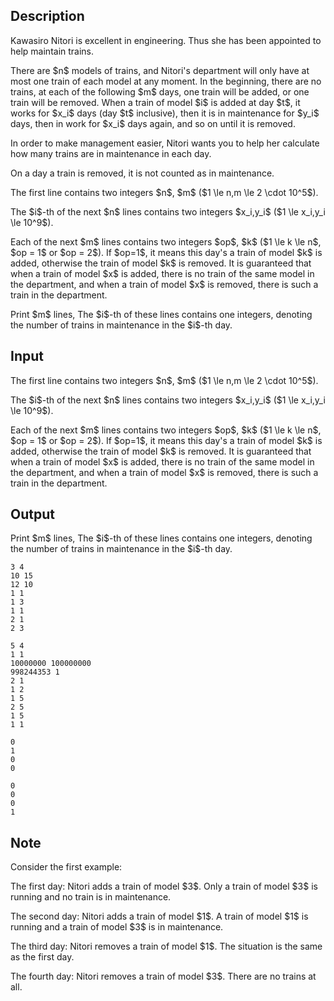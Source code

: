 ## Description

<div><p>Kawasiro Nitori is excellent in engineering. Thus she has been appointed to help maintain trains.</p><p>There are $n$ models of trains, and Nitori's department will only have at most one train of each model at any moment. In the beginning, there are no trains, at each of the following $m$ days, one train will be added, or one train will be removed. When a train of model $i$ is added at day $t$, it works for $x_i$ days (day $t$ inclusive), then it is in maintenance for $y_i$ days, then in work for $x_i$ days again, and so on until it is removed.</p><p>In order to make management easier, Nitori wants you to help her calculate how many trains are in maintenance in each day.</p><p><span class="tex-font-style-bf">On a day a train is removed, it is not counted as in maintenance.</span></p></div><div class="input-specification"><p>The first line contains two integers $n$, $m$ ($1 \le n,m \le 2 \cdot 10^5$).</p><p>The $i$-th of the next $n$ lines contains two integers $x_i,y_i$ ($1 \le x_i,y_i \le 10^9$).</p><p>Each of the next $m$ lines contains two integers $op$, $k$ ($1 \le k \le n$, $op = 1$ or $op = 2$). If $op=1$, it means this day's a train of model $k$ is added, otherwise the train of model $k$ is removed. It is guaranteed that when a train of model $x$ is added, there is no train of the same model in the department, and when a train of model $x$ is removed, there is such a train in the department.</p></div><div class="output-specification"><p>Print $m$ lines, The $i$-th of these lines contains one integers, denoting the number of trains in maintenance in the $i$-th day.</p></div>

## Input

<p>The first line contains two integers $n$, $m$ ($1 \le n,m \le 2 \cdot 10^5$).</p><p>The $i$-th of the next $n$ lines contains two integers $x_i,y_i$ ($1 \le x_i,y_i \le 10^9$).</p><p>Each of the next $m$ lines contains two integers $op$, $k$ ($1 \le k \le n$, $op = 1$ or $op = 2$). If $op=1$, it means this day's a train of model $k$ is added, otherwise the train of model $k$ is removed. It is guaranteed that when a train of model $x$ is added, there is no train of the same model in the department, and when a train of model $x$ is removed, there is such a train in the department.</p>

## Output

<p>Print $m$ lines, The $i$-th of these lines contains one integers, denoting the number of trains in maintenance in the $i$-th day.</p>





```input1
3 4
10 15
12 10
1 1
1 3
1 1
2 1
2 3
```




```input2
5 4
1 1
10000000 100000000
998244353 1
2 1
1 2
1 5
2 5
1 5
1 1
```




```output1
0
1
0
0
```




```output2
0
0
0
1
```



## Note

<p>Consider the first example:</p><p>The first day: Nitori adds a train of model $3$. Only a train of model $3$ is running and no train is in maintenance.</p><p>The second day: Nitori adds a train of model $1$. A train of model $1$ is running and a train of model $3$ is in maintenance.</p><p>The third day: Nitori removes a train of model $1$. The situation is the same as the first day.</p><p>The fourth day: Nitori removes a train of model $3$. There are no trains at all.</p>
